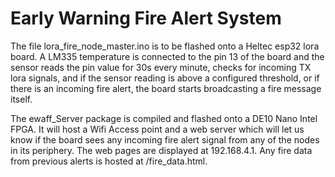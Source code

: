 # Early Warning Fire Alert System

The file lora_fire_node_master.ino is to be flashed onto a Heltec esp32 lora board. A LM335 temperature is connected to the pin 13 of the board and the sensor reads the pin value for 30s every minute, checks for incoming TX lora signals, and if the sensor reading is above a configured threshold, or if there is an incoming fire alert, the board starts broadcasting a fire message itself. 

The ewaff_Server package is compiled and flashed onto a DE10 Nano Intel FPGA. It will host a Wifi Access point and a web server which will let us know if the board sees any incoming fire alert signal from any of the nodes in its periphery. The web pages are displayed at 192.168.4.1. Any fire data from previous alerts is hosted at /fire_data.html. 
